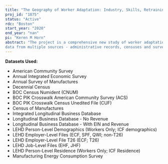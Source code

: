 ```yaml
---
title: "The Geography of Worker Adaptation: Industry, Skills, Retraining, Mobility, and Housing Costs"
proj_id: "1875"
status: "Active"
rdc: "Boston"
start_year: "2020"
end_year: "nan"
pi: "Keren M Horn"
abstract: "The project is a comprehensive new study of worker adaptation to changing labor market conditions, following a nationally representative sample of several million workers who have lost jobs due to involuntary layoffs. We will utilize rich confidential U.S. Census Bureau micro
data from multiple sources - administrative records, censuses and surveys - that will enable us to follow the subsequent economic and geographic mobility of these workers over extended time periods. Using these data, we will provide a portrait of worker adaptation to the ongoing significant changes in demand for labor across numerous dimensions, such as worker history including industry and earnings; and worker and household characteristics including age, education, homeownership, and race. Our primary contribution will be a focus on geography, specifically how place shapes outcomes for individual workers. Observing the multidimensional patterns of worker adjustment, including mobility outcomes and transition to joblessness, will be highly relevant for understanding worker adjustment to mass layoffs and changing economic circumstances. We will follow individual displaced workers over time as well as across states, link their decisions to individual and local characteristics, and include a wide set of metropolitan-level characteristicsthat could shape worker outcomes, including housing costs, employment growth by industry, and other measures of labor market conditions. We will further work towards estimating a set of causal models examining worker mobility choices and long run earnings outcomes to increase our understanding of how involuntarily laid-off workers adapt in a variety of settings characterized by location and industry."
---
```


**Datasets Used:**

  - American Community Survey 
  - Annual Integrated Economic Survey 
  - Annual Survey of Manufactures 
  - Decennial Census 
  - BOC Census Numident (CNUM) 
  - BOC PIK Crosswalk American Community Survey (ACS) 
  - BOC PIK Crosswalk Census Unedited File (CUF) 
  - Census of Manufactures 
  - Integrated Longitudinal Business Database 
  - Longitudinal Business Database - No Revenue 
  - Longitudinal Business Database - With EIN and Revenue 
  - LEHD Person-Level Demographics (Workers Only; ICF demographics) 
  - LEHD Employer-Level Files (ECF, SPF, QWI; non-T26) 
  - LEHD Employer-Level File T26 (ECF; T26) 
  - LEHD Job-Level Files (EHF, JHF) 
  - LEHD Person-Level Residence (Workers Only; ICF Residence) 
  - Manufacturing Energy Consumption Survey 

